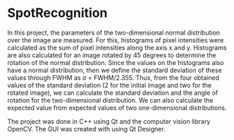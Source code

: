 # SpotRecognition
In this project, the parameters of the two-dimensional normal distribution over the image are measured. For this, histograms of pixel intensities were calculated as the sum of pixel intensities along the axis x and y. Histograms are also calculated for an image rotated by 45 degrees to determine the rotation of the normal distribution. Since the values on the histograms also have a normal distribution, then we define the standard deviation of these values through FWHM as σ = FWHM/2.355. Thus, from the four obtained values of the standard deviation (2 for the initial image and two for the rotated image), we can calculate the standard deviation and the angle of rotation for the two-dimensional distribution. We can also calculate the expected value from expected values of two one-dimensional distributions.   

The project was done in C++ using Qt and the computer vision library OpenCV. The GUI was created with using Qt Designer.
